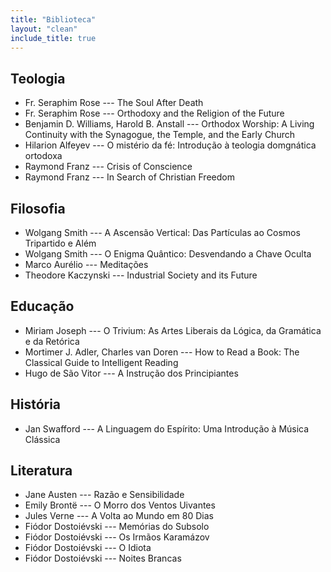 ```yaml
---
title: "Biblioteca"
layout: "clean"
include_title: true
---
```


## Teologia

+ Fr. Seraphim Rose --- The Soul After Death
+ Fr. Seraphim Rose --- Orthodoxy and the Religion of the Future
+ Benjamin D. Williams, Harold B. Anstall --- Orthodox Worship: A Living
    Continuity with the Synagogue, the Temple, and the Early Church
+ Hilarion Alfeyev --- O mistério da fé: Introdução à teologia domgnática
    ortodoxa
+ Raymond Franz --- Crisis of Conscience
+ Raymond Franz --- In Search of Christian Freedom

## Filosofia

+ Wolgang Smith --- A Ascensão Vertical: Das Partículas ao Cosmos Tripartido e
    Além
+ Wolgang Smith --- O Enigma Quântico: Desvendando a Chave Oculta
+ Marco Aurélio --- Meditações
+ Theodore Kaczynski --- Industrial Society and its Future

## Educação

+ Miriam Joseph --- O Trivium: As Artes Liberais da Lógica, da Gramática e da
    Retórica
+ Mortimer J. Adler, Charles van Doren --- How to Read a Book: The Classical
    Guide to Intelligent Reading
+ Hugo de São Vitor --- A Instrução dos Principiantes


## História

+ Jan Swafford --- A Linguagem do Espírito: Uma Introdução à Música Clássica

## Literatura

+ Jane Austen --- Razão e Sensibilidade
+ Emily Brontë --- O Morro dos Ventos Uivantes
+ Jules Verne --- A Volta ao Mundo em 80 Dias
+ Fiódor Dostoiévski --- Memórias do Subsolo
+ Fiódor Dostoiévski --- Os Irmãos Karamázov
+ Fiódor Dostoiévski --- O Idiota
+ Fiódor Dostoiévski --- Noites Brancas
